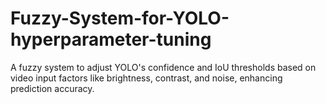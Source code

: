 # Fuzzy-System-for-YOLO-hyperparameter-tuning
 A fuzzy system to adjust YOLO's confidence and IoU thresholds based on video input factors like brightness, contrast, and noise, enhancing prediction accuracy.
